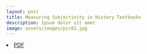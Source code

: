 ```yaml
---
layout: post
title: Measuring Subjectivity in History Textbooks
description: Ipsum dolor sit amet
image: assets/images/pic01.jpg
---
```



<li><a href="http://onyilam.github.io/textbook.pdf" class="button">PDF</a></li>
